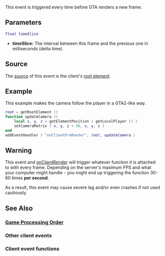 This event is triggered every time before GTA renders a new frame.

Parameters
----------

``` lua
float timeSlice
```

-   **timeSlice:** The interval between this frame and the previous one in milliseconds (delta time).

Source
------

The [source](/docs/event_system#Event_source.md "wikilink") of this event is the client's [root element](/root_element.md "wikilink").

Example
-------

This example makes the camera follow the player in a GTA2-like way.

``` lua
root = getRootElement ()
function updateCamera ()
    local x, y, z = getElementPosition ( getLocalPlayer () )
    setCameraMatrix ( x, y, z + 50, x, y, z )
end
addEventHandler ( "onClientPreRender", root, updateCamera )
```

Warning
-------

This event and [onClientRender](/docs/onClientRender.md "wikilink") will trigger whatever function it is attached to with every frame. Depending on the server's maximum FPS and what your computer might handle - you might end up triggering the function 30-60 times **per second**.

As a result, this event may cause severe lag and/or even crashes if not used cautiously.

See Also
--------

### [Game Processing Order](/docs/Game_Processing_Order.md "wikilink")

### Other client events

### Client event functions
